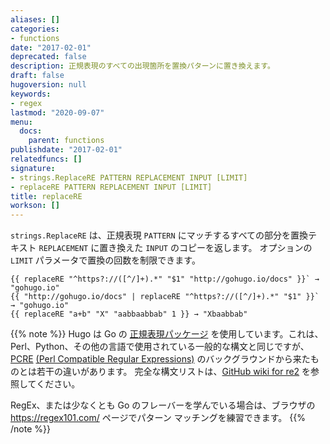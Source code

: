 ```yaml
---
aliases: []
categories:
- functions
date: "2017-02-01"
deprecated: false
description: 正規表現のすべての出現箇所を置換パターンに置き換えます。
draft: false
hugoversion: null
keywords:
- regex
lastmod: "2020-09-07"
menu:
  docs:
    parent: functions
publishdate: "2017-02-01"
relatedfuncs: []
signature:
- strings.ReplaceRE PATTERN REPLACEMENT INPUT [LIMIT]
- replaceRE PATTERN REPLACEMENT INPUT [LIMIT]
title: replaceRE
workson: []
---
```


`strings.ReplaceRE` は、正規表現 `PATTERN` にマッチするすべての部分を置換テキスト `REPLACEMENT` に置き換えた `INPUT` のコピーを返します。
オプションの `LIMIT` パラメータで置換の回数を制限できます。

```go-html-template
{{ replaceRE "^https?://([^/]+).*" "$1" "http://gohugo.io/docs" }}` → "gohugo.io"
{{ "http://gohugo.io/docs" | replaceRE "^https?://([^/]+).*" "$1" }}` → "gohugo.io"
{{ replaceRE "a+b" "X" "aabbaabbab" 1 }} → "Xbaabbab"
```

{{% note %}}
Hugo は Go の [正規表現パッケージ](https://golang.org/pkg/regexp/) を使用しています。これは、Perl、Python、その他の言語で使用されている一般的な構文と同じですが、[PCRE](https://www.pcre.org/) [(Perl Compatible Regular Expressions)](https://qualysguard.qualys.com/qwebhelp/jp/fo_portal/module_pc/policies/regular_expression_symbols.htm) のバックグラウンドから来たものとは若干の違いがあります。 完全な構文リストは、[GitHub wiki for re2](https://github.com/google/re2/wiki/Syntax) を参照してください。

RegEx、または少なくとも Go のフレーバーを学んでいる場合は、ブラウザの <https://regex101.com/> ページでパターン マッチングを練習できます。
{{% /note %}}
